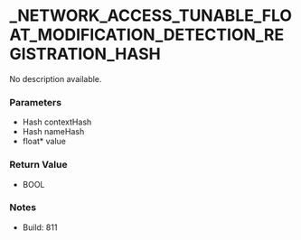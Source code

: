 # _NETWORK_ACCESS_TUNABLE_FLOAT_MODIFICATION_DETECTION_REGISTRATION_HASH

No description available.

### Parameters
* Hash contextHash
* Hash nameHash
* float* value

### Return Value
* BOOL

### Notes
* Build: 811

